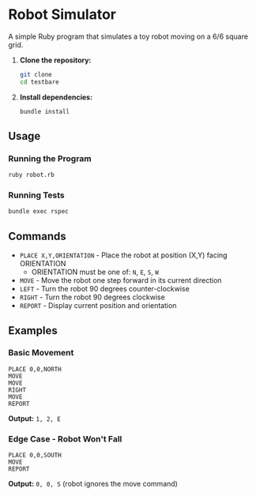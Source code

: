 # Robot Simulator

A simple Ruby program that simulates a toy robot moving on a 6/6 square grid.

1. **Clone the repository:**
   ```bash
   git clone
   cd testbare
   ```

2. **Install dependencies:**
   ```bash
   bundle install
   ```

## Usage

### Running the Program
```bash
ruby robot.rb
```

### Running Tests
```bash
bundle exec rspec
```

## Commands

- `PLACE X,Y,ORIENTATION` - Place the robot at position (X,Y) facing ORIENTATION
  - ORIENTATION must be one of: `N`, `E`, `S`, `W`
- `MOVE` - Move the robot one step forward in its current direction
- `LEFT` - Turn the robot 90 degrees counter-clockwise
- `RIGHT` - Turn the robot 90 degrees clockwise
- `REPORT` - Display current position and orientation

## Examples

### Basic Movement
```
PLACE 0,0,NORTH
MOVE
MOVE
RIGHT
MOVE
REPORT
```
**Output:** `1, 2, E`

### Edge Case - Robot Won't Fall
```
PLACE 0,0,SOUTH
MOVE
REPORT
```
**Output:** `0, 0, S` (robot ignores the move command)
